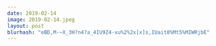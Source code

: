 ```yaml
---
date: 2019-02-14
image: 2019-02-14.jpeg
layout: post
blurhash: "eBD,M-~X_3H?n4?a_4IU9Z4-xu%2%2x[x]s,IUait8%Mt5%MIWRjbE"
---
```



